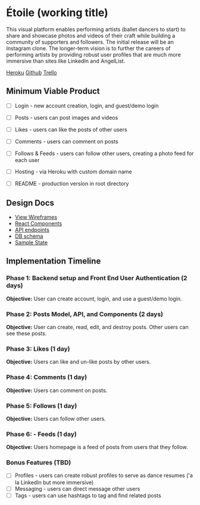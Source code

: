 # Étoile (working title)

This visual platform enables performing artists (ballet dancers to start) to share and showcase photos and videos of their craft while building a community of supporters and followers. The initial release will be an Instagram clone. The longer-term vision is to further the careers of performing artists by providing robust user profiles that are much more immersive than sites like LinkedIn and AngelList.

[Heroku](https://lit-mesa-39574.herokuapp.com)
[Github](https://github.com/chrisbrickey/fullstack-clone-1)
[Trello](https://trello.com/b/uhBuM9rx/etoile-working-title)


## Minimum Viable Product

- [ ] Login - new account creation, login, and guest/demo login
- [ ] Posts - users can post images and videos
- [ ] Likes - users can like the posts of other users
- [ ] Comments - users can comment on posts
- [ ] Follows & Feeds - users can follow other users, creating a photo feed for each user
- [ ] Hosting - via Heroku with custom domain name
- [ ] README - production version in root directory


## Design Docs

* [View Wireframes][wireframes]
* [React Components][components]
* [API endpoints][api-endpoints]
* [DB schema][schema]
* [Sample State][sample-state]

[wireframes]: wireframes
[components]: component-hierarchy.md
[sample-state]: sample-state.md
[api-endpoints]: api-endpoints.md
[schema]: schema.md


## Implementation Timeline

### Phase 1: Backend setup and Front End User Authentication (2 days)

**Objective:** User can create account, login, and use a guest/demo login.

### Phase 2: Posts Model, API, and Components (2 days)

**Objective:** User can create, read, edit, and destroy posts. Other users can see these posts.

### Phase 3: Likes (1 day)

**Objective:** Users can like and un-like posts by other users.

### Phase 4: Comments (1 day)

**Objective:** Users can comment on posts.

### Phase 5: Follows (1 day)

**Objective:** Users can follow other users.

### Phase 6: - Feeds (1 day)

**Objective:** Users homepage is a feed of posts from users that they follow.


### Bonus Features (TBD)
- [ ] Profiles - users can create robust profiles to serve as dance resumes ('a la LinkedIn but more immersive)
- [ ] Messaging - users can direct message other users
- [ ] Tags - users can use hashtags to tag and find related posts
